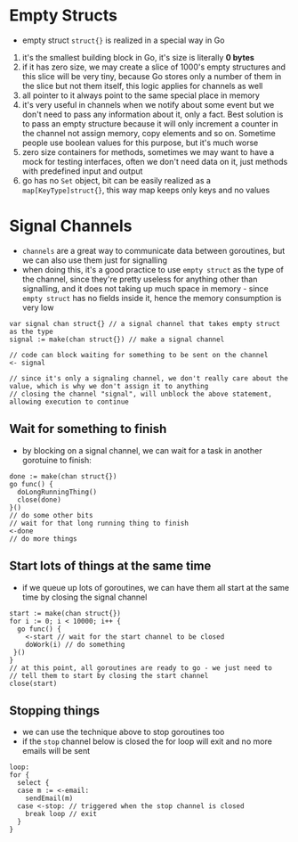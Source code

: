 # **Empty Structs**
- empty struct `struct{}` is realized in a special way in Go
1. it's the smallest building block in Go, it's size is literally **0 bytes**
2. if it has zero size, we may create a slice of 1000's empty structures and this slice will be very tiny, because Go stores only a number of them in the slice but not them itself, this logic applies for channels as well
3. all pointer to it always point to the same special place in memory
4. it's very useful in channels when we notify about some event but we don't need to pass any information about it, only a fact. Best solution is to pass an empty structure because it will only increment a counter in the channel not assign memory, copy elements and so on. Sometime people use boolean values for this purpose, but it's much worse
5. zero size containers for methods, sometimes we may want to have a mock for testing interfaces, often we don't need data on it, just methods with predefined input and output
6. go has no `Set` object, bit can be easily realized as a `map[KeyType]struct{}`, this way map keeps only keys and no values

# **Signal Channels**
- `channels` are a great way to communicate data between goroutines, but we can also use them just for signalling
- when doing this, it's a good practice to use `empty struct` as the type of the channel, since they're pretty useless for anything other than signalling, and it does not taking up much space in memory - since `empty struct` has no fields inside it, hence the memory consumption is very low
```golang
var signal chan struct{} // a signal channel that takes empty struct as the type
signal := make(chan struct{}) // make a signal channel

// code can block waiting for something to be sent on the channel
<- signal

// since it's only a signaling channel, we don't really care about the value, which is why we don't assign it to anything
// closing the channel "signal", will unblock the above statement, allowing execution to continue
```

## **Wait for something to finish**
- by blocking on a signal channel, we can wait for a task in another gorotuine to finish:
```golang
done := make(chan struct{})
go func() {
  doLongRunningThing()
  close(done)
}()
// do some other bits
// wait for that long running thing to finish
<-done
// do more things
```

## **Start lots of things at the same time**
- if we queue up lots of goroutines, we can have them all start at the same time by closing the signal channel
```golang
start := make(chan struct{})
for i := 0; i < 10000; i++ {
  go func() {
    <-start // wait for the start channel to be closed
    doWork(i) // do something
 }()
}
// at this point, all goroutines are ready to go - we just need to 
// tell them to start by closing the start channel
close(start)
```

## **Stopping things**
- we can use the technique above to stop goroutines too
- if the `stop` channel below is closed the for loop will exit and no more emails will be sent
```golang
loop:
for {
  select {
  case m := <-email:
    sendEmail(m)
  case <-stop: // triggered when the stop channel is closed
    break loop // exit
  }
}
```